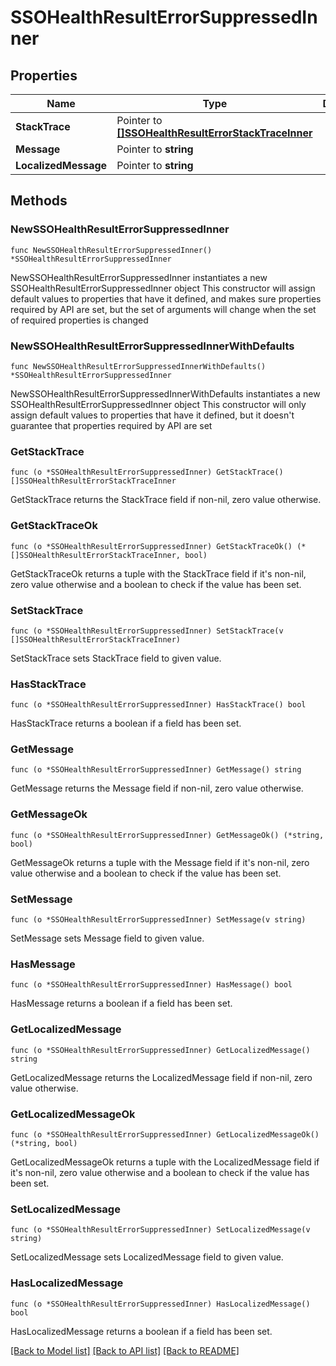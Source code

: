 # SSOHealthResultErrorSuppressedInner

## Properties

Name | Type | Description | Notes
------------ | ------------- | ------------- | -------------
**StackTrace** | Pointer to [**[]SSOHealthResultErrorStackTraceInner**](SSOHealthResultErrorStackTraceInner.md) |  | [optional] 
**Message** | Pointer to **string** |  | [optional] 
**LocalizedMessage** | Pointer to **string** |  | [optional] 

## Methods

### NewSSOHealthResultErrorSuppressedInner

`func NewSSOHealthResultErrorSuppressedInner() *SSOHealthResultErrorSuppressedInner`

NewSSOHealthResultErrorSuppressedInner instantiates a new SSOHealthResultErrorSuppressedInner object
This constructor will assign default values to properties that have it defined,
and makes sure properties required by API are set, but the set of arguments
will change when the set of required properties is changed

### NewSSOHealthResultErrorSuppressedInnerWithDefaults

`func NewSSOHealthResultErrorSuppressedInnerWithDefaults() *SSOHealthResultErrorSuppressedInner`

NewSSOHealthResultErrorSuppressedInnerWithDefaults instantiates a new SSOHealthResultErrorSuppressedInner object
This constructor will only assign default values to properties that have it defined,
but it doesn't guarantee that properties required by API are set

### GetStackTrace

`func (o *SSOHealthResultErrorSuppressedInner) GetStackTrace() []SSOHealthResultErrorStackTraceInner`

GetStackTrace returns the StackTrace field if non-nil, zero value otherwise.

### GetStackTraceOk

`func (o *SSOHealthResultErrorSuppressedInner) GetStackTraceOk() (*[]SSOHealthResultErrorStackTraceInner, bool)`

GetStackTraceOk returns a tuple with the StackTrace field if it's non-nil, zero value otherwise
and a boolean to check if the value has been set.

### SetStackTrace

`func (o *SSOHealthResultErrorSuppressedInner) SetStackTrace(v []SSOHealthResultErrorStackTraceInner)`

SetStackTrace sets StackTrace field to given value.

### HasStackTrace

`func (o *SSOHealthResultErrorSuppressedInner) HasStackTrace() bool`

HasStackTrace returns a boolean if a field has been set.

### GetMessage

`func (o *SSOHealthResultErrorSuppressedInner) GetMessage() string`

GetMessage returns the Message field if non-nil, zero value otherwise.

### GetMessageOk

`func (o *SSOHealthResultErrorSuppressedInner) GetMessageOk() (*string, bool)`

GetMessageOk returns a tuple with the Message field if it's non-nil, zero value otherwise
and a boolean to check if the value has been set.

### SetMessage

`func (o *SSOHealthResultErrorSuppressedInner) SetMessage(v string)`

SetMessage sets Message field to given value.

### HasMessage

`func (o *SSOHealthResultErrorSuppressedInner) HasMessage() bool`

HasMessage returns a boolean if a field has been set.

### GetLocalizedMessage

`func (o *SSOHealthResultErrorSuppressedInner) GetLocalizedMessage() string`

GetLocalizedMessage returns the LocalizedMessage field if non-nil, zero value otherwise.

### GetLocalizedMessageOk

`func (o *SSOHealthResultErrorSuppressedInner) GetLocalizedMessageOk() (*string, bool)`

GetLocalizedMessageOk returns a tuple with the LocalizedMessage field if it's non-nil, zero value otherwise
and a boolean to check if the value has been set.

### SetLocalizedMessage

`func (o *SSOHealthResultErrorSuppressedInner) SetLocalizedMessage(v string)`

SetLocalizedMessage sets LocalizedMessage field to given value.

### HasLocalizedMessage

`func (o *SSOHealthResultErrorSuppressedInner) HasLocalizedMessage() bool`

HasLocalizedMessage returns a boolean if a field has been set.


[[Back to Model list]](../README.md#documentation-for-models) [[Back to API list]](../README.md#documentation-for-api-endpoints) [[Back to README]](../README.md)


